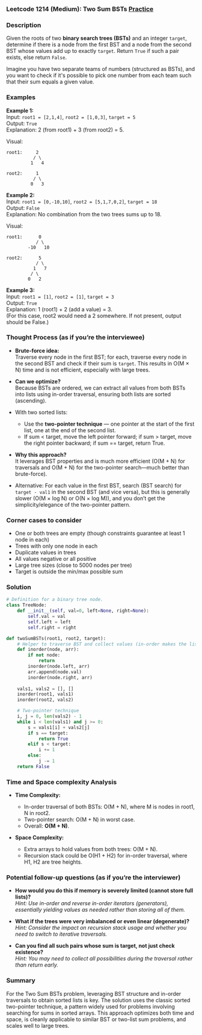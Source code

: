 ### Leetcode 1214 (Medium): Two Sum BSTs [Practice](https://leetcode.com/problems/two-sum-bsts)

### Description  
Given the roots of two **binary search trees (BSTs)** and an integer `target`, determine if there is a node from the first BST and a node from the second BST whose values add up to exactly `target`. Return `True` if such a pair exists, else return `False`.

Imagine you have two separate teams of numbers (structured as BSTs), and you want to check if it's possible to pick one number from each team such that their sum equals a given value.

### Examples  

**Example 1:**  
Input: `root1 = [2,1,4]`, `root2 = [1,0,3]`, `target = 5`  
Output: `True`  
Explanation: 2 (from root1) + 3 (from root2) = 5.

Visual:
```
root1:     2
          / \
         1   4

root2:     1
          / \
         0   3
```

**Example 2:**  
Input: `root1 = [0,-10,10]`, `root2 = [5,1,7,0,2]`, `target = 18`  
Output: `False`  
Explanation: No combination from the two trees sums up to 18.

Visual:
```
root1:      0
           / \
        -10   10

root2:      5
           / \
          1   7
         / \
        0   2
```

**Example 3:**  
Input: `root1 = [1]`, `root2 = [1]`, `target = 3`  
Output: `True`  
Explanation: 1 (root1) + 2 (add a value) = 3.  
(For this case, root2 would need a 2 somewhere. If not present, output should be False.)

### Thought Process (as if you’re the interviewee)  

- **Brute-force idea:**  
  Traverse every node in the first BST; for each, traverse every node in the second BST and check if their sum is `target`. This results in O(M × N) time and is not efficient, especially with large trees.

- **Can we optimize?**  
  Because BSTs are ordered, we can extract all values from both BSTs into lists using in-order traversal, ensuring both lists are sorted (ascending).
  
- With two sorted lists:
    - Use the **two-pointer technique** — one pointer at the start of the first list, one at the end of the second list.  
    - If sum < target, move the left pointer forward; if sum > target, move the right pointer backward; if sum == target, return True.

- **Why this approach?**  
  It leverages BST properties and is much more efficient (O(M + N) for traversals and O(M + N) for the two-pointer search—much better than brute-force).

- Alternative: For each value in the first BST, search (BST search) for `target - val1` in the second BST (and vice versa), but this is generally slower (O(M × log N) or O(N × log M)), and you don’t get the simplicity/elegance of the two-pointer pattern.

### Corner cases to consider  
- One or both trees are empty (though constraints guarantee at least 1 node in each)
- Trees with only one node in each
- Duplicate values in trees
- All values negative or all positive
- Large tree sizes (close to 5000 nodes per tree)
- Target is outside the min/max possible sum

### Solution

```python
# Definition for a binary tree node.
class TreeNode:
    def __init__(self, val=0, left=None, right=None):
        self.val = val
        self.left = left
        self.right = right

def twoSumBSTs(root1, root2, target):
    # Helper to traverse BST and collect values (in-order makes the list sorted)
    def inorder(node, arr):
        if not node:
            return
        inorder(node.left, arr)
        arr.append(node.val)
        inorder(node.right, arr)
    
    vals1, vals2 = [], []
    inorder(root1, vals1)
    inorder(root2, vals2)

    # Two-pointer technique
    i, j = 0, len(vals2) - 1
    while i < len(vals1) and j >= 0:
        s = vals1[i] + vals2[j]
        if s == target:
            return True
        elif s < target:
            i += 1
        else:
            j -= 1
    return False
```

### Time and Space complexity Analysis  

- **Time Complexity:**  
  - In-order traversal of both BSTs: O(M + N), where M is nodes in root1, N in root2.  
  - Two-pointer search: O(M + N) in worst case.  
  - Overall: **O(M + N)**.

- **Space Complexity:**  
  - Extra arrays to hold values from both trees: O(M + N).  
  - Recursion stack could be O(H1 + H2) for in-order traversal, where H1, H2 are tree heights.

### Potential follow-up questions (as if you’re the interviewer)  

- **How would you do this if memory is severely limited (cannot store full lists)?**  
  *Hint: Use in-order and reverse in-order iterators (generators), essentially yielding values as needed rather than storing all of them.*

- **What if the trees were very imbalanced or even linear (degenerate)?**  
  *Hint: Consider the impact on recursion stack usage and whether you need to switch to iterative traversals.*

- **Can you find all such pairs whose sum is target, not just check existence?**  
  *Hint: You may need to collect all possibilities during the traversal rather than return early.*

### Summary
For the Two Sum BSTs problem, leveraging BST structure and in-order traversals to obtain sorted lists is key. The solution uses the classic sorted two-pointer technique, a pattern widely used for problems involving searching for sums in sorted arrays. This approach optimizes both time and space, is cleanly applicable to similar BST or two-list sum problems, and scales well to large trees.